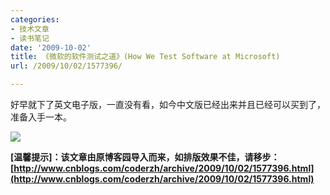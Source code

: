 ```yaml
---
categories:
- 技术文章
- 读书笔记
date: '2009-10-02'
title: 《微软的软件测试之道》(How We Test Software at Microsoft)
url: /2009/10/02/1577396/

---
```



好早就下了英文电子版，一直没有看，如今中文版已经出来并且已经可以买到了，准备入手一本。

![](http://ecx.images-amazon.com/images/I/51fQe37BuJL._AA200_.jpg)

**[温馨提示]：该文章由原博客园导入而来，如排版效果不佳，请移步：[http://www.cnblogs.com/coderzh/archive/2009/10/02/1577396.html](http://www.cnblogs.com/coderzh/archive/2009/10/02/1577396.html)**
